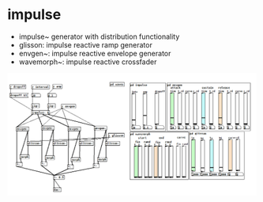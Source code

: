 # impulse

- impulse~ generator with distribution functionality
- glisson: impulse reactive ramp generator
- envgen~: impulse reactive envelope generator
- wavemorph~: impulse reactive crossfader

![](impulse.png)

